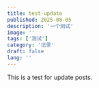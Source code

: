```yaml
---
title: test-update
published: 2025-08-05
description: '一个测试'
image: ''
tags: ['测试']
category: '记录'
draft: false 
lang: ''
---
```


This is a test for update posts.
